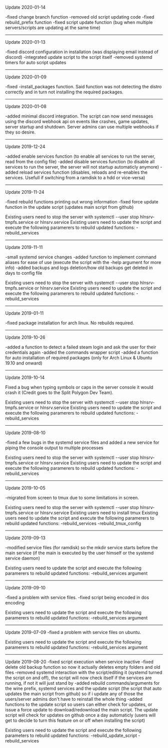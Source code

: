 Update 2020-01-14

-fixed change branch function
-removed old script updating code
-fixed rebuild_prefix function
-fixed script update function (bug when multiple servers/scripts are updating at the same time)

-------------------------

Update 2020-01-13

-fixed discord configuration in installation (was displaying email instead of discord)
-integrated update script to the script itself
-removed systemd timers for auto script updates

-------------------------

Update 2020-01-09

-fixed -install_packages function. Said function was not detecting the distro correctly and in turn not installing the required packages.

-------------------------

Update 2020-01-08

-added minimal discord integration. The script can now send messages using the discord webhook api on events like crashes, game updates, server startup and shutdown. Server admins can use multiple webhooks if they so desire.

-------------------------

Update 2019-12-24

-added enable services function (to enable all services to run the server, read from the config file)
-added disable services function (to disable all services to run the server, the server will not startup automaticly anymore)
-added reload services function (disables, reloads and re-enables the services. Usefull if switching from a ramdisk to a hdd or vice-versa)

-------------------------

Update 2019-11-24

-fixed rebuild functions printing out wrong information
-fixed force update function in the update script (updates main script from github)

Existing users need to stop the server with systemctl --user stop hlnsrv-tmpfs.service or hlnsrv.service
Existing users need to update the script and execute the following paramerers to rebuild updated functions:
-rebuild_services

-------------------------

Update 2019-11-11

-small systemd service changes
-added function to implement command aliases for ease of use (execute the script with the -help argument for more info)
-added backups and logs deletion/how old backups get deleted in days to config file 

Existing users need to stop the server with systemctl --user stop hlnsrv-tmpfs.service or hlnsrv.service
Existing users need to update the script and execute the following paramerers to rebuild updated functions:
-rebuild_services

-------------------------

Update 2019-01-11

-fixed package installation for arch linux. No rebuilds required.

-------------------------

Update 2019-10-26

-added a function to detect a failed steam login and ask the user for their credentials again
-added the commands wrapper script
-added a function for auto installation of required packages (only for Arch Linux & Ubuntu 19.10 and onward)

-------------------------

Update 2019-10-14

Fixed a bug when typing symbols or caps in the server console it would crash it (Credit goes to the Split Polygon Dev Team).

Existing users need to stop the server with systemctl --user stop hlnsrv-tmpfs.service or hlnsrv.service
Existing users need to update the script and execute the following paramerers to rebuild updated functions:
-rebuild_services

-------------------------

Update 2019-08-10

-fixed a few bugs in the systemd service files and added a new service for piping the console output to multiple processes

Existing users need to stop the server with systemctl --user stop hlnsrv-tmpfs.service or hlnsrv.service
Existing users need to update the script and execute the following paramerers to rebuild updated functions:
-rebuild_services

-------------------------

Update 2019-10-05

-migrated from screen to tmux due to some limitations in screen.

Existing users need to stop the server with systemctl --user stop hlnsrv-tmpfs.service or hlnsrv.service
Existing users need to install tmux
Existing users need to update the script and execute the following paramerers to rebuild updated functions:
-rebuild_services
-rebuild_tmux_config

-------------------------

Update 2019-09-13

-modified service files (for ramdisk) so the mkdir service starts before the main service (if the main is executed by the user himself or the systemd service daemon)

Existing users need to update the script and execute the following paramerers to rebuild updated functions:
-rebuild_services argument

-------------------------

Update 2019-09-10

-fixed a problem with service files.
-fixed script being encoded in dos encoding

Existing users need to update the script and execute the following paramerers to rebuild updated functions:
-rebuild_services argument

-------------------------

Update 2019-07-09
-fixed a problem with service files on ubuntu.

Existing users need to update the script and execute the following paramerers to rebuild updated functions:
-rebuild_services argument

-------------------------

Update 2019-08-20
-fixed script execution when service inactive
-fixed delete old backup function so now it actually deletes empty folders and old files
-removed systemd interaction with the script/editing it (systemd turned the script on and off), the script will now check itself if the services are running, if not it will just stand by
-added rebuild commands/arguments for the wine prefix, systemd services and the update script (the script that auto updates the main script from github) so if i update any of those the users/server admins don't have to reinstall the whole thing
-added functions to the update script so users can either check for updates, or issue a force update to download/redownload the main script. The update script will check for updates on github once a day automaticly (users will get to decide to turn this feature on or off when installing the script)

Existing users need to update the script and execute the following parameters to rebuild updated functions:
-rebuild_update_script
-rebuild_services
